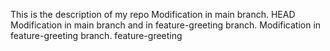 This is the description of my repo
Modification in main branch.
 HEAD
Modification in main branch and in feature-greeting branch.
Modification in feature-greeting branch.
 feature-greeting
